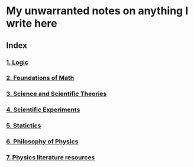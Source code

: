 # My unwarranted notes on anything I write here

## Index

### [1. Logic](https://uv-1999.github.io/notes/logic.md)
### [2. Foundations of Math](https://uv-1999.github.io/notes/math.md)
### [3. Science and Scientific Theories](https://uv-1999.github.io/notes/science.md)
### [4. Scientific Experiments](https://uv-1999.github.io/notes/experiments.md)
### [5. Statictics](https://uv-1999.github.io/notes/statistics.md)
### [6. Philosophy of Physics](https://uv-1999.github.io/notes/nature.md)
### [7. Physics literature resources](https://uv-1999.github.io/notes/physics.md)
